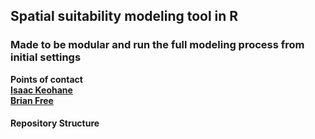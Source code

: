 ## Spatial suitability modeling tool in R
### Made to be modular and run the full modeling process from initial settings

**Points of contact**  
**[Isaac Keohane](mailto:isaac.keohane@noaa.gov)** \
**[Brian Free](mailto:brian.free@noaa.gov)**

#### **Repository Structure**



